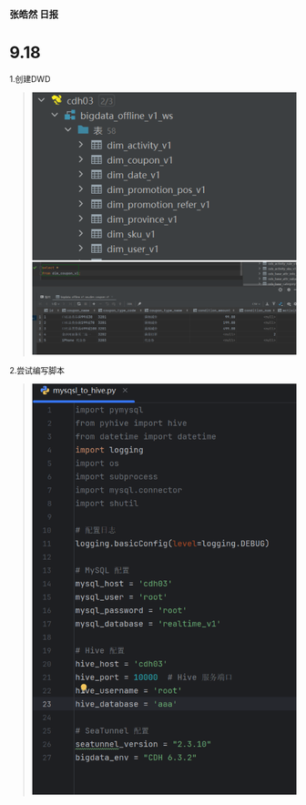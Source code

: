 ### 张皓然 日报
# 9.18

1.创建DWD
>![img.png](img/img_9_18_1.png)
>![img.png](img/img_9_18_2.png)


2.尝试编写脚本
>![img.png](img/img_9_18_3.png)